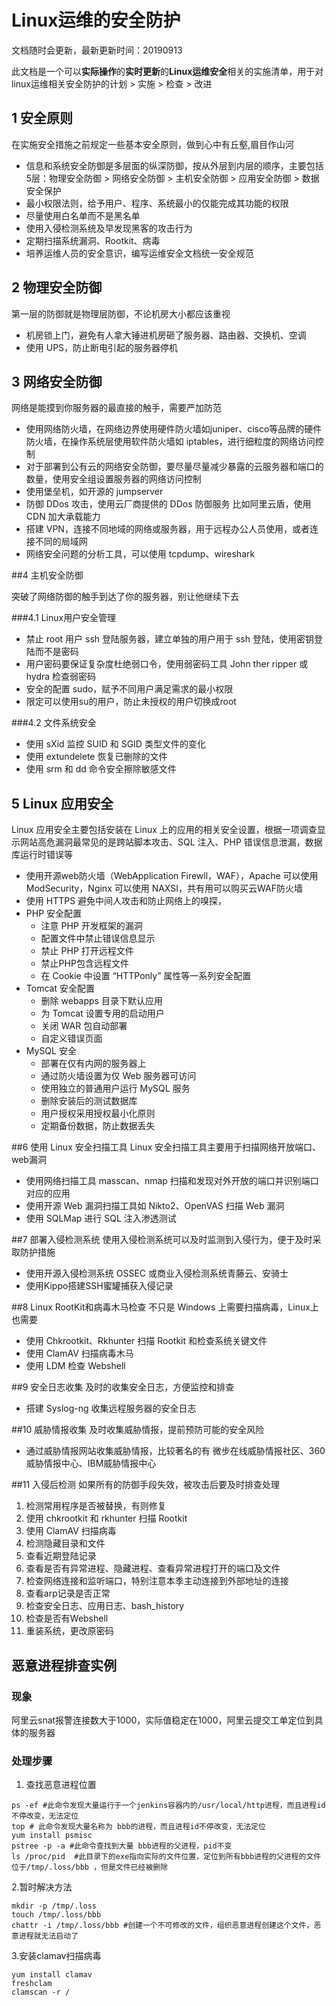 # Linux运维的安全防护
文档随时会更新，最新更新时间：20190913 

此文档是一个可以**实际操作**的**实时更新**的**Linux运维安全**相关的实施清单，用于对linux运维相关安全防护的计划 > 实施 > 检查 > 改进

## 1 安全原则
在实施安全措施之前规定一些基本安全原则，做到心中有丘壑,眉目作山河

* 信息和系统安全防御是多层面的纵深防御，按从外层到内层的顺序，主要包括5层：物理安全防御 > 网络安全防御 > 主机安全防御 > 应用安全防御 > 数据安全保护
* 最小权限法则，给予用户、程序、系统最小的仅能完成其功能的权限
* 尽量使用白名单而不是黑名单
* 使用入侵检测系统及早发现黑客的攻击行为
* 定期扫描系统漏洞、Rootkit、病毒
* 培养运维人员的安全意识，编写运维安全文档统一安全规范


## 2 物理安全防御

第一层的防御就是物理层防御，不论机房大小都应该重视

* 机房锁上门，避免有人拿大锤进机房砸了服务器、路由器、交换机、空调
* 使用 UPS，防止断电引起的服务器停机

## 3 网络安全防御

网络是能摸到你服务器的最直接的触手，需要严加防范

* 使用网络防火墙，在网络边界使用硬件防火墙如juniper、cisco等品牌的硬件防火墙，在操作系统层使用软件防火墙如 iptables，进行细粒度的网络访问控制
* 对于部署到公有云的网络安全防御，要尽量尽量减少暴露的云服务器和端口的数量，使用安全组设置服务器的网络访问控制
* 使用堡垒机，如开源的 jumpserver
* 防御 DDos 攻击，使用云厂商提供的 DDos 防御服务 比如阿里云盾，使用 CDN 加大承载能力
* 搭建 VPN，连接不同地域的网络或服务器，用于远程办公人员使用，或者连接不同的局域网
* 网络安全问题的分析工具，可以使用 tcpdump、wireshark

##4 主机安全防御

突破了网络防御的触手到达了你的服务器，别让他继续下去

###4.1 Linux用户安全管理

* 禁止 root 用户 ssh 登陆服务器，建立单独的用户用于 ssh 登陆，使用密钥登陆而不是密码
* 用户密码要保证复杂度杜绝弱口令，使用弱密码工具 John ther ripper 或 hydra 检查弱密码
* 安全的配置 sudo，赋予不同用户满足需求的最小权限
* 限定可以使用su的用户，防止未授权的用户切换成root

###4.2 文件系统安全

* 使用 sXid 监控 SUID 和 SGID 类型文件的变化
* 使用 extundelete 恢复已删除的文件
* 使用 srm 和 dd 命令安全擦除敏感文件

## 5 Linux 应用安全
Linux 应用安全主要包括安装在 Linux 上的应用的相关安全设置，根据一项调查显示网站高危漏洞最常见的是跨站脚本攻击、SQL 注入、PHP 错误信息泄漏，数据库运行时错误等

* 使用开源web防火墙（WebApplication Firewll，WAF），Apache 可以使用 ModSecurity，Nginx 可以使用 NAXSI，共有用可以购买云WAF防火墙
* 使用 HTTPS 避免中间人攻击和防止网络上的嗅探，
* PHP 安全配置
	* 注意 PHP 开发框架的漏洞
	* 配置文件中禁止错误信息显示
	* 禁止 PHP 打开远程文件
	* 禁止PHP包含远程文件
	* 在 Cookie 中设置 “HTTPonly” 属性等一系列安全配置
*  Tomcat 安全配置
	* 删除 webapps 目录下默认应用
	* 为 Tomcat 设置专用的启动用户
	* 关闭 WAR 包自动部署
	* 自定义错误页面
* MySQL 安全
	* 部署在仅有内网的服务器上
	* 通过防火墙设置为仅 Web 服务器可访问
	* 使用独立的普通用户运行 MySQL 服务
	* 删除安装后的测试数据库
	* 用户授权采用授权最小化原则
	* 定期备份数据，防止数据丢失

##6 使用 Linux 安全扫描工具
Linux 安全扫描工具主要用于扫描网络开放端口、web漏洞

* 使用网络扫描工具 masscan、nmap 扫描和发现对外开放的端口并识别端口对应的应用
* 使用开源 Web 漏洞扫描工具如 Nikto2、OpenVAS 扫描 Web 漏洞
* 使用 SQLMap 进行 SQL 注入渗透测试

##7 部署入侵检测系统
使用入侵检测系统可以及时监测到入侵行为，便于及时采取防护措施

* 使用开源入侵检测系统 OSSEC 或商业入侵检测系统青藤云、安骑士
* 使用Kippo搭建SSH蜜罐捕获入侵记录

##8 Linux RootKit和病毒木马检查
不只是 Windows 上需要扫描病毒，Linux上也需要

* 使用 Chkrootkit、Rkhunter 扫描 Rootkit 和检查系统关键文件
* 使用 ClamAV 扫描病毒木马
* 使用 LDM 检查 Webshell

##9 安全日志收集
及时的收集安全日志，方便监控和排查

* 搭建 Syslog-ng 收集远程服务器的安全日志

##10 威胁情报收集
及时收集威胁情报，提前预防可能的安全风险

* 通过威胁情报网站收集威胁情报，比较著名的有 微步在线威胁情报社区、360威胁情报中心、IBM威胁情报中心

##11 入侵后检测
如果所有的防御手段失效，被攻击后要及时排查处理

1. 检测常用程序是否被替换，有则修复
2. 使用 chkrootkit 和 rkhunter 扫描 Rootkit
3. 使用 ClamAV 扫描病毒
2. 检测隐藏目录和文件
3. 查看近期登陆记录
4. 查看是否有异常进程、隐藏进程、查看异常进程打开的端口及文件
5. 检查网络连接和监听端口，特别注意本季主动连接到外部地址的连接
6. 查看arp记录是否正常
7. 检查安全日志、应用日志、bash_history
8. 检查是否有Webshell
9. 重装系统，更改原密码




## 恶意进程排查实例
### 现象
阿里云snat报警连接数大于1000，实际值稳定在1000，阿里云提交工单定位到具体的服务器

### 处理步骤
1. 查找恶意进程位置
```
ps -ef #此命令发现大量运行于一个jenkins容器内的/usr/local/http进程，而且进程id不停改变，无法定位
top # 此命令发现大量名称为 bbb的进程，而且进程id不停改变，无法定位
yum install psmisc
pstree -p -a #此命令查找到大量 bbb进程的父进程，pid不变
ls /proc/pid  #此目录下的exe指向实际的文件位置，定位到所有bbb进程的父进程的文件位于/tmp/.loss/bbb ，但是文件已经被删除
```
2.暂时解决方法

```
mkdir -p /tmp/.loss
touch /tmp/.loss/bbb
chattr -i /tmp/.loss/bbb #创建一个不可修改的文件，组织恶意进程创建这个文件，恶意进程就无法启动了

```
3.安装clamav扫描病毒
```
yum install clamav
freshclam
clamscan -r /
```





